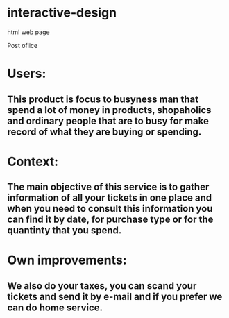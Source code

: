 interactive-design
==================

html web page

<!DOCTYPE html>
<html>
<head>
<title>HTML5, CSS3 and JavaScript demo</title>
<link type="text/css" rel="stylesheet" href="css/style.css"/>
</head>
<body background="http://minegocioweb.cl/fondo/fondo8.jpg">
<!-- YOUR CONTENT STARTS HERE! -->
  <p>Post ofiice</p> 
  <h1>Users:</h1>
  <h2>This product is focus to busyness man that spend a lot of money in products, shopaholics and ordinary people that are to busy for make record of what they are buying or spending.  </h2>
  <h1>Context:</h1>
  <h2>The main objective of this service is to gather information of all  your tickets in one place and when you need to consult this information you can find it by date, for purchase type or for the quantinty that you spend.  </h2>
  <h1>Own improvements:</h1>
  <h2>We also do your taxes, you can scand your tickets and send it by e-mail and if you prefer we can do home service.</h2>
  <h2></h2>
<script type="text/javascript" src="js/script.js"></script>
</body>
</html>
